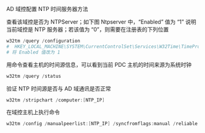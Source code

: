 AD 域控配置 NTP 时间服务器方法

查看该域控是否为 NTPServer；如下图 Ntpserver 中，“Enabled” 值为 “1” 说明当前域控是 NTP 服务器；若该值为 “0”，则需要在注册表的下列位置

```powershell
w32tm /query /configuration
#  HKEY_LOCAL_MACHINE\SYSTEM\CurrentControlSet\Services\W32Time\TimeProviders\NtpServer
# 将 Enabled 值改为 1
```

用命令查看主机的时间源信息，可以看到当前 PDC 主机的时间来源为系统时钟

```powershell
w32tm /query /status
```

验证 NTP 时间源是否与 AD 域通讯是否正常

```powershell
w32tm /stripchart /computer:[NTP_IP]
```

在域控主机上执行命令

```powershell
w32tm /config /manualpeerlist:[NTP_IP] /syncfromflags:manual /reliable:yes /update
```

